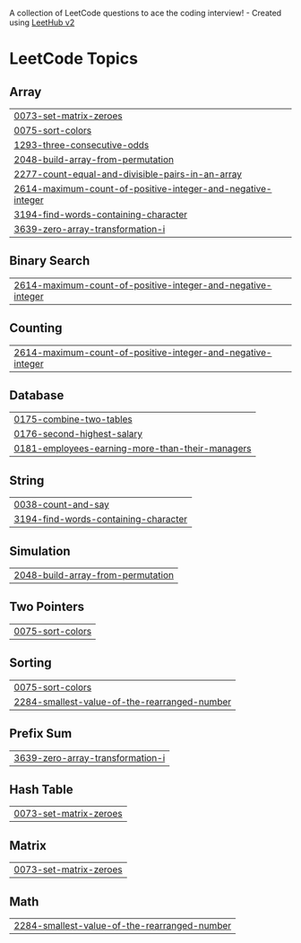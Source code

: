 A collection of LeetCode questions to ace the coding interview! - Created using [LeetHub v2](https://github.com/arunbhardwaj/LeetHub-2.0)
<!---LeetCode Topics Start-->
# LeetCode Topics
## Array
|  |
| ------- |
| [0073-set-matrix-zeroes](https://github.com/NikkSazz/leetcode/tree/master/0073-set-matrix-zeroes) |
| [0075-sort-colors](https://github.com/NikkSazz/leetcode/tree/master/0075-sort-colors) |
| [1293-three-consecutive-odds](https://github.com/NikkSazz/leetcode/tree/master/1293-three-consecutive-odds) |
| [2048-build-array-from-permutation](https://github.com/NikkSazz/leetcode/tree/master/2048-build-array-from-permutation) |
| [2277-count-equal-and-divisible-pairs-in-an-array](https://github.com/NikkSazz/leetcode/tree/master/2277-count-equal-and-divisible-pairs-in-an-array) |
| [2614-maximum-count-of-positive-integer-and-negative-integer](https://github.com/NikkSazz/leetcode/tree/master/2614-maximum-count-of-positive-integer-and-negative-integer) |
| [3194-find-words-containing-character](https://github.com/NikkSazz/leetcode/tree/master/3194-find-words-containing-character) |
| [3639-zero-array-transformation-i](https://github.com/NikkSazz/leetcode/tree/master/3639-zero-array-transformation-i) |
## Binary Search
|  |
| ------- |
| [2614-maximum-count-of-positive-integer-and-negative-integer](https://github.com/NikkSazz/leetcode/tree/master/2614-maximum-count-of-positive-integer-and-negative-integer) |
## Counting
|  |
| ------- |
| [2614-maximum-count-of-positive-integer-and-negative-integer](https://github.com/NikkSazz/leetcode/tree/master/2614-maximum-count-of-positive-integer-and-negative-integer) |
## Database
|  |
| ------- |
| [0175-combine-two-tables](https://github.com/NikkSazz/leetcode/tree/master/0175-combine-two-tables) |
| [0176-second-highest-salary](https://github.com/NikkSazz/leetcode/tree/master/0176-second-highest-salary) |
| [0181-employees-earning-more-than-their-managers](https://github.com/NikkSazz/leetcode/tree/master/0181-employees-earning-more-than-their-managers) |
## String
|  |
| ------- |
| [0038-count-and-say](https://github.com/NikkSazz/leetcode/tree/master/0038-count-and-say) |
| [3194-find-words-containing-character](https://github.com/NikkSazz/leetcode/tree/master/3194-find-words-containing-character) |
## Simulation
|  |
| ------- |
| [2048-build-array-from-permutation](https://github.com/NikkSazz/leetcode/tree/master/2048-build-array-from-permutation) |
## Two Pointers
|  |
| ------- |
| [0075-sort-colors](https://github.com/NikkSazz/leetcode/tree/master/0075-sort-colors) |
## Sorting
|  |
| ------- |
| [0075-sort-colors](https://github.com/NikkSazz/leetcode/tree/master/0075-sort-colors) |
| [2284-smallest-value-of-the-rearranged-number](https://github.com/NikkSazz/leetcode/tree/master/2284-smallest-value-of-the-rearranged-number) |
## Prefix Sum
|  |
| ------- |
| [3639-zero-array-transformation-i](https://github.com/NikkSazz/leetcode/tree/master/3639-zero-array-transformation-i) |
## Hash Table
|  |
| ------- |
| [0073-set-matrix-zeroes](https://github.com/NikkSazz/leetcode/tree/master/0073-set-matrix-zeroes) |
## Matrix
|  |
| ------- |
| [0073-set-matrix-zeroes](https://github.com/NikkSazz/leetcode/tree/master/0073-set-matrix-zeroes) |
## Math
|  |
| ------- |
| [2284-smallest-value-of-the-rearranged-number](https://github.com/NikkSazz/leetcode/tree/master/2284-smallest-value-of-the-rearranged-number) |
<!---LeetCode Topics End-->